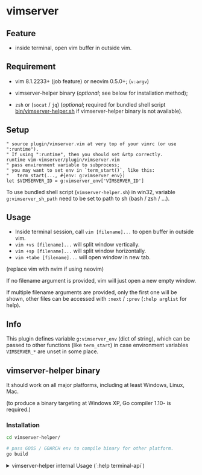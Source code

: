 # vimserver

## Feature
- inside terminal, open vim buffer in outside vim.

## Requirement
- vim 8.1.2233+ (job feature) or neovim 0.5.0+; (`v:argv`)

- vimserver-helper binary (*optional*; see below for installation method);

- `zsh` or (`socat` / `jq`) (*optional*; required for bundled shell script
  [bin/vimserver-helper.sh](bin/vimserver-helper.sh) if vimserver-helper
binary is not available).

## Setup
```vim
" source plugin/vimserver.vim at very top of your vimrc (or use ":runtime").
" If using ":runtime", then you should set &rtp correctly.
runtime vim-vimserver/plugin/vimserver.vim
" pass environment variable to subprocess;
" you may want to set env in `term_start()`, like this:
"   term_start(..., #{env: g:vimserver_env})
let $VIMSERVER_ID = g:vimserver_env['VIMSERVER_ID']
```

To use bundled shell script (`vimserver-helper.sh`) in win32, variable
`g:vimserver_sh_path` need to be set to path to sh (bash / zsh / ...).

## Usage
- Inside terminal session, call `vim [filename]...` to open buffer in outside
  vim.
- `vim +vs [filename]...` will split window vertically.
- `vim +sp [filename]...` will split window horizontally.
- `vim +tabe [filename]...` will open window in new tab.

(replace vim with nvim if using neovim)

If no filename argument is provided, vim will just open a new empty window.

If multiple filename arguments are provided, only the first one will be shown,
other files can be accessed with `:next` / `:prev` (`:help arglist` for help).

## Info
This plugin defines variable `g:vimserver_env` (dict of string), which can be
passed to other functions (like `term_start`) in case environment variables
`VIMSERVER_*` are unset in some place.

## vimserver-helper binary
It should work on all major platforms, including at least Windows, Linux, Mac.

(to produce a binary targeting at Windows XP, Go compiler 1.10- is required.)

### Installation

```sh
cd vimserver-helper/

# pass GOOS / GOARCH env to compile binary for other platform.
go build
```

<details>
<summary>
vimserver-helper internal Usage (`:help terminal-api`)
</summary>

```sh
# server
$0 {server_filename} listen

# client (terminal-api style)
$0 {server_filename} {funcname} [args...]
# client (use stdin as raw params)
$0 {server_filename}
```

- Since vimserver sets `VIMSERVER_BIN` environment variable, you can replace
  `$0` above with `"$VIMSERVER_BIN"`.

- Replace `{server_filename}` with `$VIMSERVER_ID`.

TODO: allow passing non-string argument in terminal-api mode.

</details>
